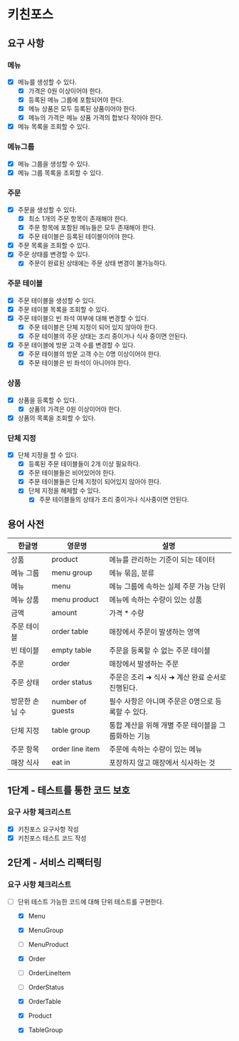 # 키친포스

## 요구 사항

### 메뉴
- [X] 메뉴를 생성할 수 있다.
  - [X] 가격은 0원 이상이어야 한다.
  - [X] 등록된 메뉴 그룹에 포함되어야 한다.
  - [X] 메뉴 상품은 모두 등록된 상품이어야 한다.
  - [X] 메뉴의 가격은 메뉴 상품 가격의 합보다 작아야 한다.
- [X] 메뉴 목록을 조회할 수 있다.

### 메뉴그룹
- [X] 메뉴 그룹을 생성할 수 있다.
- [X] 메뉴 그룹 목록을 조회할 수 있다.

### 주문
- [X] 주문을 생성할 수 있다.
  - [X] 최소 1개의 주문 항목이 존재해야 한다.
  - [X] 주문 항목에 포함된 메뉴들은 모두 존재해야 한다.
  - [X] 주문 테이블은 등록된 테이블이어야 한다.
- [X] 주문 목록을 조회할 수 있다.
- [X] 주문 상태를 변경할 수 있다. 
  - [X] 주문이 완료된 상태에는 주문 상태 변경이 불가능하다. 

### 주문 테이블
- [X] 주문 테이블을 생성할 수 있다.
- [X] 주문 테이블 목록을 조회할 수 있다.
- [X] 주문 테이블으 빈 좌석 여부에 대해 변경할 수 있다.
  - [X] 주문 테이블은 단체 지정이 되어 있지 않아야 한다.
  - [X] 주문 테이블의 주문 상태는 조리 중이거나 식사 중이면 안된다.
- [X] 주문 테이블에 방문 고객 수를 변경할 수 있다.
  - [X] 주문 테이블의 방문 고객 수는 0명 이상이어야 한다.
  - [X] 주문 테이블은 빈 좌석이 아니어야 한다.
  
### 상품
- [X] 상품을 등록할 수 있다.
  - [X] 상품의 가격은 0원 이상이어야 한다.
- [X] 상품의 목록을 조회할 수 있다.

### 단체 지정
- [X] 단체 지정을 할 수 있다.
  - [X] 등록된 주문 테이블들이 2개 이상 필요하다.
  - [X] 주문 테이블들은 비어있어야 한다.
  - [X] 주문 테이블들은 단체 지정이 되어있지 않아야 한다.
  - [X] 단체 지정을 해제할 수 있다.
    - [X] 주문 테이블들의 상태가 조리 중이거나 식사중이면 안된다.
  
## 용어 사전

| 한글명      | 영문명              | 설명                            |
|----------|------------------|-------------------------------|
| 상품       | product          | 메뉴를 관리하는 기준이 되는 데이터           |
| 메뉴 그룹    | menu group       | 메뉴 묶음, 분류                     |
| 메뉴       | menu             | 메뉴 그룹에 속하는 실제 주문 가능 단위        |
| 메뉴 상품    | menu product     | 메뉴에 속하는 수량이 있는 상품             |
| 금액       | amount           | 가격 * 수량                       |
| 주문 테이블   | order table      | 매장에서 주문이 발생하는 영역              |
| 빈 테이블    | empty table      | 주문을 등록할 수 없는 주문 테이블           |
| 주문       | order            | 매장에서 발생하는 주문                  |
| 주문 상태    | order status     | 주문은 조리 ➜ 식사 ➜ 계산 완료 순서로 진행된다. |
| 방문한 손님 수 | number of guests | 필수 사항은 아니며 주문은 0명으로 등록할 수 있다. |
| 단체 지정    | table group      | 통합 계산을 위해 개별 주문 테이블을 그룹화하는 기능 |
| 주문 항목    | order line item  | 주문에 속하는 수량이 있는 메뉴             |
| 매장 식사    | eat in           | 포장하지 않고 매장에서 식사하는 것           |

## 1단계 - 테스트를 통한 코드 보호
### 요구 사항 체크리스트
- [X] 키친포스 요구사항 작성
- [X] 키친포스 테스트 코드 작성

## 2단계 - 서비스 리팩터링
### 요구 사항 체크리스트
- [ ] 단위 테스트 가능한 코드에 대해 단위 테스트를 구현한다.
  - [X] Menu
  - [X] MenuGroup
  - [ ] MenuProduct
  - [X] Order
  - [ ] OrderLineItem
  - [ ] OrderStatus
  - [X] OrderTable
  - [X] Product
  - [X] TableGroup

